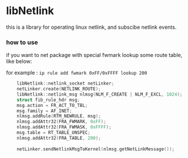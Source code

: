 # libNetlink
this is a library for operating linux netlink, and subscibe netlink events.

### how to use
if you want to net package with special fwmark lookup some route table, like below:

for example : `ip rule add fwmark 0xFF/0xFFFF lookup 200`

```cpp
    libNetlink::netlink_socket netLinker;
    netLinker.create(NETLINK_ROUTE); 
    libNetlink::netlink_msg nlmsg(NLM_F_CREATE | NLM_F_EXCL, 1024);
    struct fib_rule_hdr msg;
    msg.action = FR_ACT_TO_TBL;
    msg.family = AF_INET;
    nlmsg.addRule(RTM_NEWRULE, msg);
    nlmsg.addAttr32(FRA_FWMARK, 0xFF);
    nlmsg.addAttr32(FRA_FWMASK, 0xFFFF);
    msg.table = RT_TABLE_UNSPEC;
    nlmsg.addAttr32(FRA_TABLE, 200);
    
    netLinker.sendNetlinkMsgToKernel(nlmsg.getNetLinkMessage());  
```
